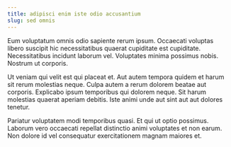 ```yaml
---
title: adipisci enim iste odio accusantium
slug: sed omnis
---
```


Eum voluptatum omnis odio sapiente rerum ipsum. Occaecati voluptas libero suscipit hic necessitatibus quaerat cupiditate est cupiditate. Necessitatibus incidunt laborum vel. Voluptates minima possimus nobis. Nostrum ut corporis.

Ut veniam qui velit est qui placeat et. Aut autem tempora quidem et harum sit rerum molestias neque. Culpa autem a rerum dolorem beatae aut corporis. Explicabo ipsum temporibus qui dolorem neque. Sit harum molestias quaerat aperiam debitis. Iste animi unde aut sint aut aut dolores tenetur.

Pariatur voluptatem modi temporibus quasi. Et qui ut optio possimus. Laborum vero occaecati repellat distinctio animi voluptates et non earum. Non dolore id vel consequatur exercitationem magnam maiores et.
